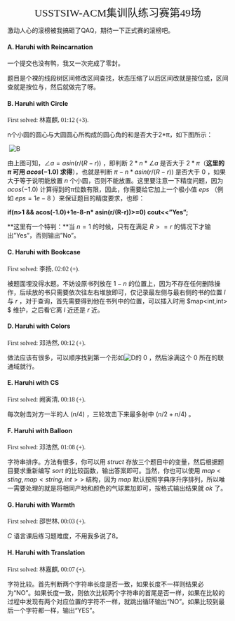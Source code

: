 <p align="center"><font face="华文中宋" size=5>USSTSIW-ACM集训队练习赛第49场</font></p>



激动人心的滚榜被我搞砸了QAQ，期待一下正式赛的滚榜吧。



#### A. Haruhi with Reincarnation

一个提交也没有鸭，我又一次完成了零封。

题目是个裸的线段树区间修改区间查找，状态压缩了以后区间改就是按位或，区间查就是按位与，然后就做完了呀。




#### B. Haruhi with Circle

<font face="微软雅黑">First solved: 林嘉麒, 01:12 (+3).</font>

n个小圆的圆心与大圆圆心所构成的圆心角的和是否大于2*π，如下图所示：

​                  ![B](F:\CPP\OI\CF_RJY_LYD\USST\49\problems\B.jpg)                                

由上图可知，$∠a=asin(r/(R-r))$ ，即判断 $2*n*∠a$ 是否大于 $2*π$（**这里的 $π$ 可用 $acos(-1.0)$ 求得**），也就是判断 $π-n* asin(r/(R-r))$ 是否大于 $0$ ，如果大于等于说明能放置 $n$ 个小圆，否则不能放置。这里要注意一下精度问题，因为 $acos(-1.0)$ 计算得到的π位数有限，因此，你需要给它加上一个极小值 $eps$ （例如 $eps=1e-8$ ）来保证题目的精度要求，也即：

**if(n>1 && acos(-1.0)+1e-8-n\* asin(r/(R-r))>=0)  cout<<”Yes”;**

**这里有一个特判：**当 $n=1$ 的时候，只有在满足 $R>=r$ 的情况下才输出”Yes”，否则输出”No”。




#### C. Haruhi with Bookcase

<font face="微软雅黑">First solved: 李扬, 02:02 (+).</font>

被题面埋没得水题。不妨设原书列放在 $1-n$ 的位置上，因为不存在任何删除操作，后续放的书只需要依次往左右堆放即可，仅记录最左侧与最右侧的书的位置 $l$ 与 $r$ ，对于查询，首先需要得到他在书列中的位置，可以插入时用 $map<int,int> $ 维护，之后看它离 $l$ 近还是 $r$ 近。



#### D. Haruhi with Colors

<font face="微软雅黑">First solved: 邓浩然, 00:12 (+).</font>

做法应该有很多，可以顺序找到第一个形如![D](F:\CPP\OI\CF_RJY_LYD\USST\49\problems\D.png)的 $0$ ，然后涂满这个 $0$ 所在的联通域就行。



#### E. Haruhi with CS

<font face="微软雅黑">First solved: 阙寅清, 00:18 (+).</font>

每次射击对方一半的人 $(n/4)$ ，三轮攻击下来最多射中 $(n/2+n/4)$ 。



#### F. Haruhi with Balloon

<font face="微软雅黑">First solved: 邓浩然, 01:08 (+).</font>

字符串排序。方法有很多，你可以用 $struct$ 存放三个题目中的变量，然后根据题目要求重新编写 $sort$ 的比较函数，输出答案即可。当然，你也可以使用 $map<sting,map<string,int>>$ 结构，因为 $map$ 默认按照字典序升序排列，所以唯一需要处理的就是将相同产地和颜色的气球累加即可，按格式输出结果就 $ok$ 了。



#### G. Haruhi with Warmth

<font face="微软雅黑">First solved: 邵世林, 00:03 (+).</font>

$C$ 语言课后练习题难度，不用我多说了8。



#### H. Haruhi with Translation

<font face="微软雅黑">First solved: 林嘉麒, 00:07 (+).</font>

字符比较。首先判断两个字符串长度是否一致，如果长度不一样则结果必为“NO”。如果长度一致，则依次比较两个字符串的首尾是否一样，如果在比较的过程中发现有两个对应位置的字符不一样，就跳出循环输出“NO”。如果比较到最后一个字符都一样，输出“YES”。

